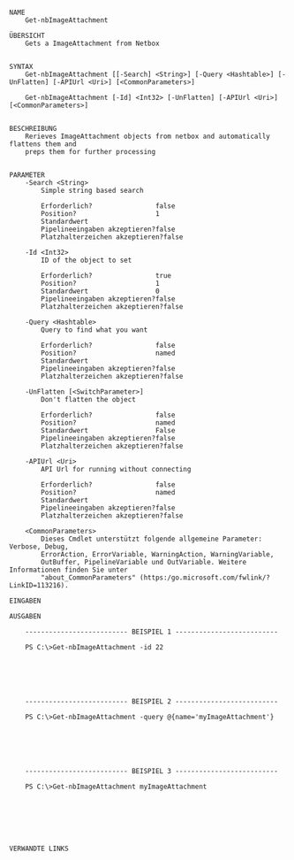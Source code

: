 ﻿```

NAME
    Get-nbImageAttachment
    
ÜBERSICHT
    Gets a ImageAttachment from Netbox
    
    
SYNTAX
    Get-nbImageAttachment [[-Search] <String>] [-Query <Hashtable>] [-UnFlatten] [-APIUrl <Uri>] [<CommonParameters>]
    
    Get-nbImageAttachment [-Id] <Int32> [-UnFlatten] [-APIUrl <Uri>] [<CommonParameters>]
    
    
BESCHREIBUNG
    Rerieves ImageAttachment objects from netbox and automatically flattens them and
    preps them for further processing
    

PARAMETER
    -Search <String>
        Simple string based search
        
        Erforderlich?                false
        Position?                    1
        Standardwert                 
        Pipelineeingaben akzeptieren?false
        Platzhalterzeichen akzeptieren?false
        
    -Id <Int32>
        ID of the object to set
        
        Erforderlich?                true
        Position?                    1
        Standardwert                 0
        Pipelineeingaben akzeptieren?false
        Platzhalterzeichen akzeptieren?false
        
    -Query <Hashtable>
        Query to find what you want
        
        Erforderlich?                false
        Position?                    named
        Standardwert                 
        Pipelineeingaben akzeptieren?false
        Platzhalterzeichen akzeptieren?false
        
    -UnFlatten [<SwitchParameter>]
        Don't flatten the object
        
        Erforderlich?                false
        Position?                    named
        Standardwert                 False
        Pipelineeingaben akzeptieren?false
        Platzhalterzeichen akzeptieren?false
        
    -APIUrl <Uri>
        API Url for running without connecting
        
        Erforderlich?                false
        Position?                    named
        Standardwert                 
        Pipelineeingaben akzeptieren?false
        Platzhalterzeichen akzeptieren?false
        
    <CommonParameters>
        Dieses Cmdlet unterstützt folgende allgemeine Parameter: Verbose, Debug,
        ErrorAction, ErrorVariable, WarningAction, WarningVariable,
        OutBuffer, PipelineVariable und OutVariable. Weitere Informationen finden Sie unter 
        "about_CommonParameters" (https:/go.microsoft.com/fwlink/?LinkID=113216). 
    
EINGABEN
    
AUSGABEN
    
    -------------------------- BEISPIEL 1 --------------------------
    
    PS C:\>Get-nbImageAttachment -id 22
    
    
    
    
    
    
    -------------------------- BEISPIEL 2 --------------------------
    
    PS C:\>Get-nbImageAttachment -query @{name='myImageAttachment'}
    
    
    
    
    
    
    -------------------------- BEISPIEL 3 --------------------------
    
    PS C:\>Get-nbImageAttachment myImageAttachment
    
    
    
    
    
    
    
VERWANDTE LINKS



```

